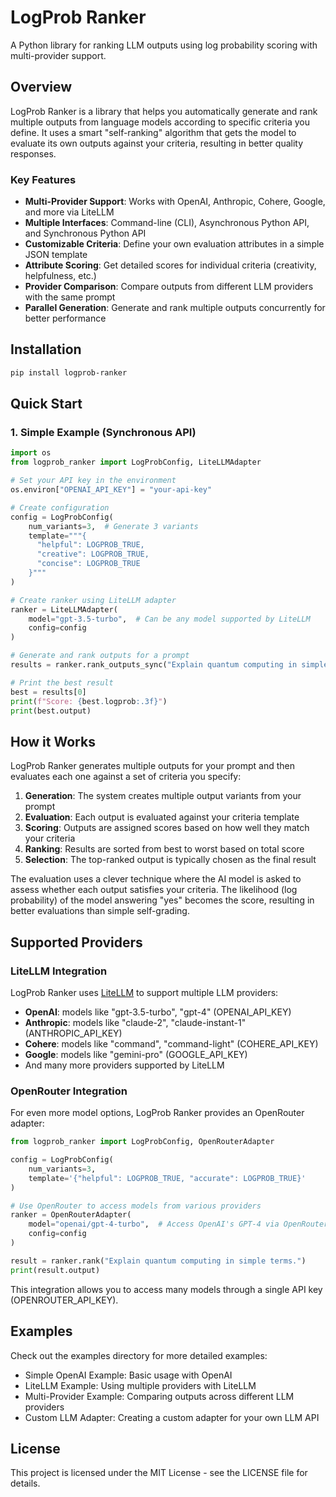 # LogProb Ranker

A Python library for ranking LLM outputs using log probability scoring with multi-provider support.

## Overview

LogProb Ranker is a library that helps you automatically generate and rank multiple outputs from language models according to specific criteria you define. It uses a smart "self-ranking" algorithm that gets the model to evaluate its own outputs against your criteria, resulting in better quality responses.

### Key Features

- **Multi-Provider Support**: Works with OpenAI, Anthropic, Cohere, Google, and more via LiteLLM
- **Multiple Interfaces**: Command-line (CLI), Asynchronous Python API, and Synchronous Python API
- **Customizable Criteria**: Define your own evaluation attributes in a simple JSON template
- **Attribute Scoring**: Get detailed scores for individual criteria (creativity, helpfulness, etc.)
- **Provider Comparison**: Compare outputs from different LLM providers with the same prompt
- **Parallel Generation**: Generate and rank multiple outputs concurrently for better performance

## Installation

```bash
pip install logprob-ranker
```

## Quick Start

### 1. Simple Example (Synchronous API)

```python
import os
from logprob_ranker import LogProbConfig, LiteLLMAdapter

# Set your API key in the environment
os.environ["OPENAI_API_KEY"] = "your-api-key"

# Create configuration
config = LogProbConfig(
    num_variants=3,  # Generate 3 variants
    template="""{ 
      "helpful": LOGPROB_TRUE,
      "creative": LOGPROB_TRUE,
      "concise": LOGPROB_TRUE
    }"""
)

# Create ranker using LiteLLM adapter
ranker = LiteLLMAdapter(
    model="gpt-3.5-turbo",  # Can be any model supported by LiteLLM
    config=config
)

# Generate and rank outputs for a prompt
results = ranker.rank_outputs_sync("Explain quantum computing in simple terms.")

# Print the best result
best = results[0]
print(f"Score: {best.logprob:.3f}")
print(best.output)
```

## How it Works

LogProb Ranker generates multiple outputs for your prompt and then evaluates each one against a set of criteria you specify:

1. **Generation**: The system creates multiple output variants from your prompt
2. **Evaluation**: Each output is evaluated against your criteria template
3. **Scoring**: Outputs are assigned scores based on how well they match your criteria
4. **Ranking**: Results are sorted from best to worst based on total score
5. **Selection**: The top-ranked output is typically chosen as the final result

The evaluation uses a clever technique where the AI model is asked to assess whether each output satisfies your criteria. The likelihood (log probability) of the model answering "yes" becomes the score, resulting in better evaluations than simple self-grading.

## Supported Providers

### LiteLLM Integration

LogProb Ranker uses [LiteLLM](https://github.com/BerriAI/litellm) to support multiple LLM providers:

- **OpenAI**: models like "gpt-3.5-turbo", "gpt-4" (OPENAI_API_KEY)
- **Anthropic**: models like "claude-2", "claude-instant-1" (ANTHROPIC_API_KEY)
- **Cohere**: models like "command", "command-light" (COHERE_API_KEY)
- **Google**: models like "gemini-pro" (GOOGLE_API_KEY)
- And many more providers supported by LiteLLM

### OpenRouter Integration

For even more model options, LogProb Ranker provides an OpenRouter adapter:

```python
from logprob_ranker import LogProbConfig, OpenRouterAdapter

config = LogProbConfig(
    num_variants=3,
    template='{"helpful": LOGPROB_TRUE, "accurate": LOGPROB_TRUE}'
)

# Use OpenRouter to access models from various providers
ranker = OpenRouterAdapter(
    model="openai/gpt-4-turbo",  # Access OpenAI's GPT-4 via OpenRouter
    config=config
)

result = ranker.rank("Explain quantum computing in simple terms.")
print(result.output)
```

This integration allows you to access many models through a single API key (OPENROUTER_API_KEY).

## Examples

Check out the examples directory for more detailed examples:

- Simple OpenAI Example: Basic usage with OpenAI
- LiteLLM Example: Using multiple providers with LiteLLM
- Multi-Provider Example: Comparing outputs across different LLM providers
- Custom LLM Adapter: Creating a custom adapter for your own LLM API

## License

This project is licensed under the MIT License - see the LICENSE file for details.